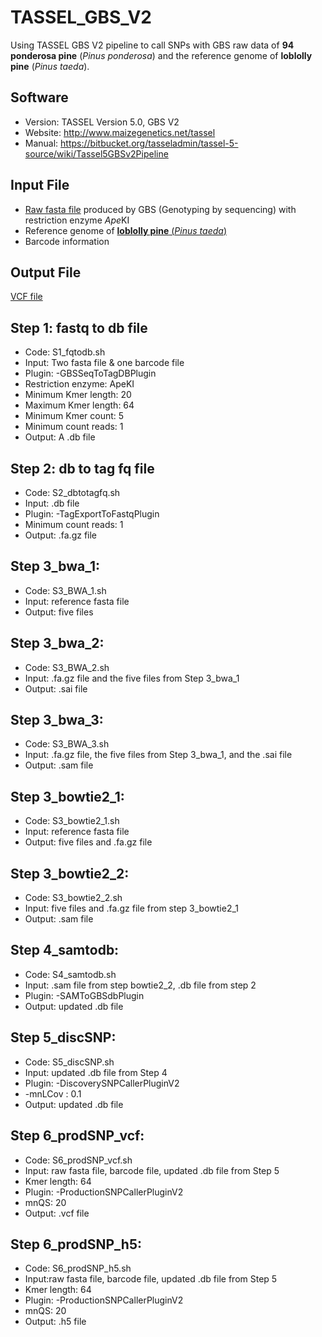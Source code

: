 # TASSEL_GBS_V2
Using TASSEL GBS V2 pipeline to call SNPs with GBS raw data of **94 ponderosa pine** (*Pinus ponderosa*) and the reference genome of **loblolly pine** (*Pinus taeda*).

## Software
- Version: TASSEL Version 5.0, GBS V2
- Website: http://www.maizegenetics.net/tassel 
- Manual: https://bitbucket.org/tasseladmin/tassel-5-source/wiki/Tassel5GBSv2Pipeline 
## Input File
- [Raw fasta file](https://trace.ncbi.nlm.nih.gov/Traces/study/?acc=PRJNA527618&o=acc_s%3Aa) produced by GBS (Genotyping by sequencing) with restriction enzyme *Ape*KI
- Reference genome of [**loblolly pine** (*Pinus taeda*)](https://treegenesdb.org/FTP/Genomes/Pita/)
- Barcode information 
## Output File
[VCF file](https://datadryad.org/stash/dataset/doi:10.5061/dryad.6fv8fb4)
## Step 1: fastq to db file
- Code: S1_fqtodb.sh
- Input: Two fasta file & one barcode file
- Plugin: -GBSSeqToTagDBPlugin
- Restriction enzyme: ApeKI
- Minimum Kmer length: 20
-	Maximum Kmer length: 64
- Minimum Kmer count: 5
- Minimum count reads: 1
- Output: A .db file
## Step 2: db to tag fq file
- Code: S2_dbtotagfq.sh
- Input: .db file
- Plugin: -TagExportToFastqPlugin
- Minimum count reads: 1
- Output: .fa.gz file 
## Step 3_bwa_1:
- Code: S3_BWA_1.sh
- Input: reference fasta file
- Output: five files
## Step 3_bwa_2:
- Code: S3_BWA_2.sh
- Input: .fa.gz file and the five files from Step 3_bwa_1
- Output: .sai file
## Step 3_bwa_3:
- Code: S3_BWA_3.sh
- Input: .fa.gz file, the five files from Step 3_bwa_1, and the .sai file
- Output: .sam file
## Step 3_bowtie2_1:
- Code: S3_bowtie2_1.sh
- Input: reference fasta file
- Output: five files and .fa.gz file
## Step 3_bowtie2_2:
- Code: S3_bowtie2_2.sh
- Input: five files and .fa.gz file from step 3_bowtie2_1
- Output: .sam file
## Step 4_samtodb:
- Code: S4_samtodb.sh
- Input: .sam file from step bowtie2_2, .db file from step 2
- Plugin: -SAMToGBSdbPlugin
- Output: updated .db file
## Step 5_discSNP:
- Code: S5_discSNP.sh
- Input: updated .db file from Step 4
- Plugin: -DiscoverySNPCallerPluginV2
- -mnLCov <Min Locus Coverage>: 0.1
- Output: updated .db file
## Step 6_prodSNP_vcf:
- Code: S6_prodSNP_vcf.sh
- Input: raw fasta file, barcode file, updated .db file from Step 5
- Kmer length: 64
- Plugin: -ProductionSNPCallerPluginV2
- mnQS: 20
- Output: .vcf file
## Step 6_prodSNP_h5:
- Code: S6_prodSNP_h5.sh
- Input:raw fasta file, barcode file, updated .db file from Step 5
- Kmer length: 64
- Plugin: -ProductionSNPCallerPluginV2
- mnQS: 20
- Output: .h5 file
